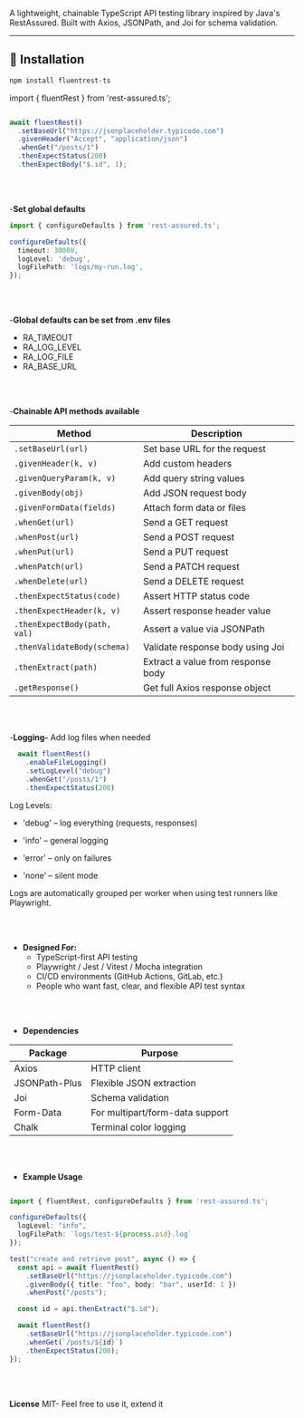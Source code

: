 

A lightweight, chainable TypeScript API testing library inspired by Java's RestAssured. Built with Axios, JSONPath, and Joi for schema validation.


---

## 🚀 Installation

```bash
npm install fluentrest-ts

```
import { fluentRest } from 'rest-assured.ts';

```typescript

await fluentRest()
  .setBaseUrl("https://jsonplaceholder.typicode.com")
  .givenHeader("Accept", "application/json")
  .whenGet("/posts/1")
  .thenExpectStatus(200)
  .thenExpectBody("$.id", 1);

```
<br><br>

-**Set global defaults**
```typescript
import { configureDefaults } from 'rest-assured.ts';

configureDefaults({
  timeout: 30000,
  logLevel: 'debug',
  logFilePath: 'logs/my-run.log',
});

```

<br><br>

-**Global defaults can be set from .env files**
  - RA_TIMEOUT
  - RA_LOG_LEVEL
  - RA_LOG_FILE
  - RA_BASE_URL

<br><br>

-**Chainable API methods available**

| Method                        | Description                              |
|------------------------------|------------------------------------------|
| `.setBaseUrl(url)`           | Set base URL for the request             |
| `.givenHeader(k, v)`         | Add custom headers                       |
| `.givenQueryParam(k, v)`     | Add query string values                  |
| `.givenBody(obj)`            | Add JSON request body                    |
| `.givenFormData(fields)`     | Attach form data or files                |
| `.whenGet(url)`              | Send a GET request                       |
| `.whenPost(url)`             | Send a POST request                      |
| `.whenPut(url)`              | Send a PUT request                       |
| `.whenPatch(url)`            | Send a PATCH request                     |
| `.whenDelete(url)`           | Send a DELETE request                    |
| `.thenExpectStatus(code)`    | Assert HTTP status code                  |
| `.thenExpectHeader(k, v)`    | Assert response header value             |
| `.thenExpectBody(path, val)` | Assert a value via JSONPath              |
| `.thenValidateBody(schema)`  | Validate response body using Joi         |
| `.thenExtract(path)`         | Extract a value from response body       |
| `.getResponse()`             | Get full Axios response object           |


<br><br>

-**Logging-** 
Add log files when needed

```typescript
  await fluentRest()
    .enableFileLogging() 
    .setLogLevel("debug")
    .whenGet("/posts/1")
    .thenExpectStatus(200)
```
Log Levels:
- 'debug' – log everything (requests, responses)

- 'info' – general logging

- 'error' – only on failures

- 'none' – silent mode

Logs are automatically grouped per worker when using test runners like Playwright.


<br><br>
- **Designed For:**
  - TypeScript-first API testing
  - Playwright / Jest / Vitest / Mocha integration
  - CI/CD environments (GitHub Actions, GitLab, etc.)
  - People who want fast, clear, and flexible API test syntax
    
<br><br>
 
- **Dependencies**    

| Package        | Purpose                           |
|----------------|-----------------------------------|
| Axios          | HTTP client                       |
| JSONPath-Plus  | Flexible JSON extraction          |
| Joi            | Schema validation                 |
| Form-Data      | For multipart/form-data support   |
| Chalk          | Terminal color logging            |


<br><br>

- **Example Usage**

```typescript

import { fluentRest, configureDefaults } from 'rest-assured.ts';

configureDefaults({
  logLevel: "info",
  logFilePath: `logs/test-${process.pid}.log`
});

test("create and retrieve post", async () => {
  const api = await fluentRest()
    .setBaseUrl("https://jsonplaceholder.typicode.com")
    .givenBody({ title: "foo", body: "bar", userId: 1 })
    .whenPost("/posts");

  const id = api.thenExtract("$.id");

  await fluentRest()
    .setBaseUrl("https://jsonplaceholder.typicode.com")
    .whenGet(`/posts/${id}`)
    .thenExpectStatus(200);
});

```
<br><br>

**License**
MIT- Feel free to use it, extend it

